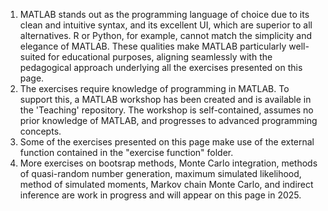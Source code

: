 1. MATLAB stands out as the programming language of choice due to its clean and intuitive syntax, and its excellent UI, which are superior to all alternatives. R or Python, for example, cannot match the simplicity and elegance of MATLAB. These qualities make MATLAB particularly well-suited for educational purposes, aligning seamlessly with the pedagogical approach underlying all the exercises presented on this page.
2. The exercises require knowledge of programming in MATLAB. To support this, a MATLAB workshop has been created and is available in the 'Teaching' repository. The workshop is self-contained, assumes no prior knowledge of MATLAB, and progresses to advanced programming concepts.
3. Some of the exercises presented on this page make use of the external function contained in the "exercise function" folder.
4. More exercises on bootsrap methods, Monte Carlo integration, methods of quasi-random number generation, maximum simulated likelihood, method of simulated moments, Markov chain Monte Carlo, and indirect inference are work in progress and will appear on this page in 2025.
